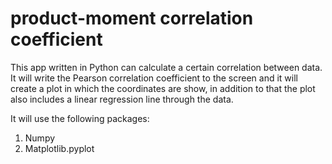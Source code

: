 # product-moment correlation coefficient

This app written in Python can calculate a certain correlation between data.
It will write the Pearson correlation coefficient to the screen and it will create a plot in which the coordinates are show, in addition to that the plot also includes a linear regression line through the data.

It will use the following packages:
1.    Numpy
2.    Matplotlib.pyplot
